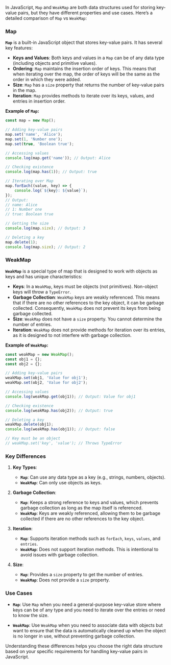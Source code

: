 In JavaScript, `Map` and `WeakMap` are both data structures used for storing key-value pairs, but they have different properties and use cases. Here’s a detailed comparison of `Map` vs `WeakMap`:

### Map

**`Map`** is a built-in JavaScript object that stores key-value pairs. It has several key features:

- **Keys and Values**: Both keys and values in a `Map` can be of any data type (including objects and primitive values).
- **Ordering**: `Map` maintains the insertion order of keys. This means that when iterating over the map, the order of keys will be the same as the order in which they were added.
- **Size**: `Map` has a `size` property that returns the number of key-value pairs in the map.
- **Iteration**: `Map` provides methods to iterate over its keys, values, and entries in insertion order.

**Example of `Map`:**

```javascript
const map = new Map();

// Adding key-value pairs
map.set('name', 'Alice');
map.set(1, 'Number one');
map.set(true, 'Boolean true');

// Accessing values
console.log(map.get('name')); // Output: Alice

// Checking existence
console.log(map.has(1)); // Output: true

// Iterating over Map
map.forEach((value, key) => {
    console.log(`${key}: ${value}`);
});
// Output:
// name: Alice
// 1: Number one
// true: Boolean true

// Getting the size
console.log(map.size); // Output: 3

// Deleting a key
map.delete(1);
console.log(map.size); // Output: 2
```

### WeakMap

**`WeakMap`** is a special type of map that is designed to work with objects as keys and has unique characteristics:

- **Keys**: In a `WeakMap`, keys must be objects (not primitives). Non-object keys will throw a `TypeError`.
- **Garbage Collection**: `WeakMap` keys are weakly referenced. This means that if there are no other references to the key object, it can be garbage collected. Consequently, `WeakMap` does not prevent its keys from being garbage collected.
- **Size**: `WeakMap` does not have a `size` property. You cannot determine the number of entries.
- **Iteration**: `WeakMap` does not provide methods for iteration over its entries, as it is designed to not interfere with garbage collection.

**Example of `WeakMap`:**

```javascript
const weakMap = new WeakMap();
const obj1 = {};
const obj2 = {};

// Adding key-value pairs
weakMap.set(obj1, 'Value for obj1');
weakMap.set(obj2, 'Value for obj2');

// Accessing values
console.log(weakMap.get(obj1)); // Output: Value for obj1

// Checking existence
console.log(weakMap.has(obj2)); // Output: true

// Deleting a key
weakMap.delete(obj1);
console.log(weakMap.has(obj1)); // Output: false

// Key must be an object
// weakMap.set('key', 'value'); // Throws TypeError
```

### Key Differences

1. **Key Types**:
   - **`Map`**: Can use any data type as a key (e.g., strings, numbers, objects).
   - **`WeakMap`**: Can only use objects as keys.

2. **Garbage Collection**:
   - **`Map`**: Keeps a strong reference to keys and values, which prevents garbage collection as long as the map itself is referenced.
   - **`WeakMap`**: Keys are weakly referenced, allowing them to be garbage collected if there are no other references to the key object.

3. **Iteration**:
   - **`Map`**: Supports iteration methods such as `forEach`, `keys`, `values`, and `entries`.
   - **`WeakMap`**: Does not support iteration methods. This is intentional to avoid issues with garbage collection.

4. **Size**:
   - **`Map`**: Provides a `size` property to get the number of entries.
   - **`WeakMap`**: Does not provide a `size` property.

### Use Cases

- **`Map`**: Use `Map` when you need a general-purpose key-value store where keys can be of any type and you need to iterate over the entries or need to know the size.

- **`WeakMap`**: Use `WeakMap` when you need to associate data with objects but want to ensure that the data is automatically cleaned up when the object is no longer in use, without preventing garbage collection.

Understanding these differences helps you choose the right data structure based on your specific requirements for handling key-value pairs in JavaScript.